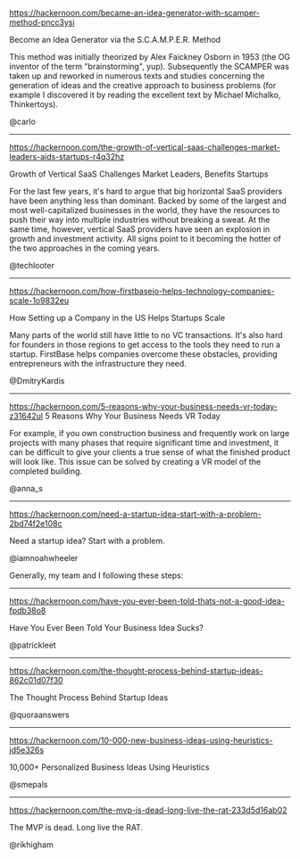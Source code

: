 

https://hackernoon.com/became-an-idea-generator-with-scamper-method-pncc3ysi

Become an Idea Generator via the S.C.A.M.P.E.R. Method

This method was initially theorized by Alex Faickney Osborn in 1953 (the OG inventor of the term "brainstorming", yup). Subsequently the SCAMPER was taken up and reworked in numerous texts and studies concerning the generation of ideas and the creative approach to business problems (for example I discovered it by reading the excellent text by Michael Michalko, Thinkertoys).



@carlo


----

https://hackernoon.com/the-growth-of-vertical-saas-challenges-market-leaders-aids-startups-r4q32hz

Growth of Vertical SaaS Challenges Market Leaders, Benefits Startups

For the last few years, it's hard to argue that big horizontal SaaS providers have been anything less than dominant. Backed by some of the largest and most well-capitalized businesses in the world, they have the resources to push their way into multiple industries without breaking a sweat. At the same time, however, vertical SaaS providers have seen an explosion in growth and investment activity. All signs point to it becoming the hotter of the two approaches in the coming years.

@techlooter




-------------

https://hackernoon.com/how-firstbaseio-helps-technology-companies-scale-1o9832eu

How Setting up a Company in the US Helps Startups Scale

Many parts of the world still have little to no VC transactions. It's also hard for founders in those regions to get access to the tools they need to run a startup. FirstBase helps companies overcome these obstacles, providing entrepreneurs with the infrastructure they need.

@DmitryKardis




----

https://hackernoon.com/5-reasons-why-your-business-needs-vr-today-z31642ul
5 Reasons Why Your Business Needs VR Today

For example, if you own construction business and frequently work on large projects with many phases that require significant time and investment, it can be difficult to give your clients a true sense of what the finished product will look like. This issue can be solved by creating a VR model of the completed building. 

@anna_s








-------------

https://hackernoon.com/need-a-startup-idea-start-with-a-problem-2bd74f2e108c

Need a startup idea? Start with a problem.

@iamnoahwheeler


Generally, my team and I following these steps:




----



https://hackernoon.com/have-you-ever-been-told-thats-not-a-good-idea-fpdb38o8

Have You Ever Been Told Your Business Idea Sucks?



@patrickleet



---



https://hackernoon.com/the-thought-process-behind-startup-ideas-862c01d07f30


The Thought Process Behind Startup Ideas




@quoraanswers



---

https://hackernoon.com/10-000-new-business-ideas-using-heuristics-jd5e326s

10,000+ Personalized Business Ideas Using Heuristics



@smepals




------


https://hackernoon.com/the-mvp-is-dead-long-live-the-rat-233d5d16ab02



The MVP is dead. Long live the RAT.


@rikhigham

